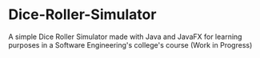 # Dice-Roller-Simulator
A simple Dice Roller Simulator made with Java and JavaFX for learning purposes in a Software Engineering's college's course
(Work in Progress)
